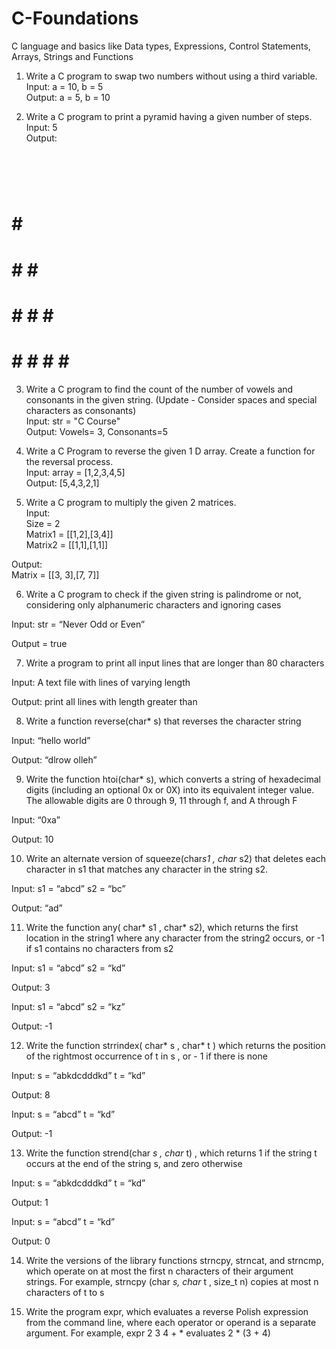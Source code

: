 # C-Foundations
C language and basics like Data types, Expressions, Control Statements, Arrays, Strings and Functions

1.	Write a C program to swap two numbers without using a third variable. <br />
Input: a = 10, b = 5 <br />
Output: a = 5, b = 10 <br />

2.	Write a C program to print a pyramid having a given number of  steps. <br />
Input: 5    <br />
Output: <br />
    # <br />
   # # <br />
  # # # <br />
 # # # # <br />
# # # # # <br />

3.	Write a C program to find the count of the number of vowels and consonants in the given string. (Update - Consider spaces and special characters as consonants)<br />
Input: str = "C Course" <br />
Output: Vowels= 3, Consonants=5 <br />

4.	Write a C Program to reverse the given 1 D array. Create a function for the reversal process. <br />
Input: array = [1,2,3,4,5] <br />
Output: [5,4,3,2,1] <br />

5.	Write a C program to multiply the given 2 matrices. <br />
Input: <br />
Size = 2 <br />
Matrix1 = [[1,2],[3,4]] <br />
Matrix2 = [[1,1],[1,1]] <br />

Output: <br />
Matrix = [[3, 3],[7, 7]]

6.	Write a C program to check if the given string is palindrome or not, considering only alphanumeric characters and ignoring cases

Input: str = “Never Odd or Even”

Output = true

7.	Write a program to print all input lines that are longer than 80 characters

Input: A text file with lines of varying length 

Output: print all lines with length greater than 

8.	Write a function reverse(char* s)  that reverses the character string

Input: “hello world”

Output: “dlrow olleh”

9.	Write the function htoi(char* s), which converts a string of hexadecimal digits (including an optional 0x or 0X) into its equivalent integer value. The allowable digits are 0 through 9, 11 through f, and A through F

Input: “0xa”

Output: 10

10.	Write an alternate version of squeeze(char*s1 , char* s2) that deletes each character in s1 that matches any character in the string s2.

Input: s1 = “abcd” s2 = “bc”

Output: “ad”

11.	Write the function any( char* s1 , char* s2), which returns the first location in the string1 where any character from the string2 occurs, or  -1 if s1 contains no characters from s2

Input: s1 = “abcd” s2 = “kd”

Output: 3


Input: s1 = “abcd” s2 = “kz”

Output: -1

12.	Write the function strrindex( char* s , char* t ) which returns the position of the rightmost occurrence of t in s , or - 1 if there is none

Input: s = “abkdcdddkd” t = “kd”

Output: 8

Input: s = “abcd” t = “kd”

Output: -1

13.	Write the function strend(char *s , char* t) , which returns 1 if the string t occurs at the end of the string s, and zero otherwise

Input: s = “abkdcdddkd” t = “kd”

Output: 1

Input: s = “abcd” t = “kd”

Output: 0

14.	Write the versions of the library functions strncpy, strncat, and strncmp, which operate on at most the first n characters of their argument strings. For example, strncpy (char *s, char*  t , size_t n) copies at most n characters of t to s

15.	Write the program expr, which evaluates a reverse Polish expression from the command line, where each operator or operand is a separate argument. For example, expr 2 3 4 + * evaluates 2 * (3 + 4)

